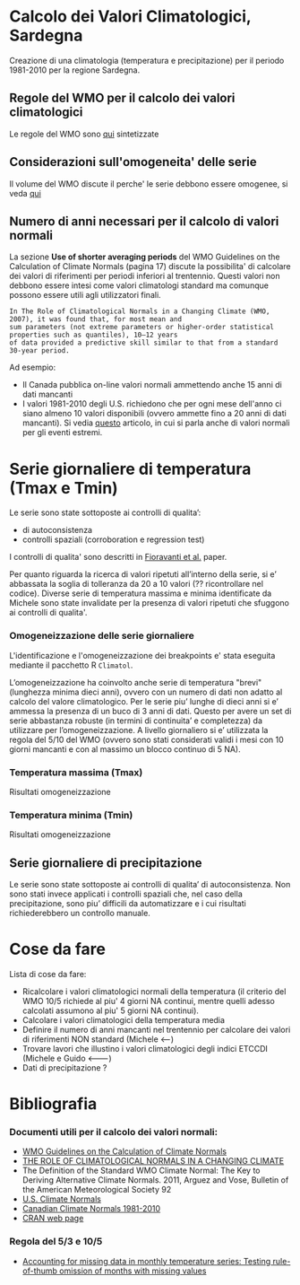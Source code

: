 # Calcolo dei Valori Climatologici, Sardegna

Creazione di una climatologia (temperatura e precipitazione) per il periodo 1981-2010 per la regione Sardegna.

## Regole del WMO per il calcolo dei valori climatologici

Le regole del WMO sono [qui](./md/WMO.md) sintetizzate

## Considerazioni sull'omogeneita' delle serie

Il volume del WMO discute il perche' le serie debbono essere omogenee, si veda [qui](./md/homogeneity.md)

## Numero di anni necessari per il calcolo di valori normali

La sezione **Use of shorter averaging periods** del WMO Guidelines on the Calculation of Climate Normals (pagina 17) 
discute la possibilita' di calcolare dei valori di riferimenti per periodi inferiori al trentennio. Questi valori non 
debbono essere intesi come valori climatologi standard ma comunque possono essere utili agli utilizzatori finali. 

```
In The Role of Climatological Normals in a Changing Climate (WMO, 2007), it was found that, for most mean and 
sum parameters (not extreme parameters or higher-order statistical properties such as quantiles), 10–12 years 
of data provided a predictive skill similar to that from a standard 30-year period. 
```

Ad esempio:
- Il Canada pubblica on-line valori normali ammettendo anche 15 anni di dati mancanti
- I valori 1981-2010 degli U.S. richiedono che per ogni mese dell'anno ci siano almeno 10 valori disponibili 
(ovvero ammette fino a 20 anni di dati mancanti). Si vedia [questo](https://journals.ametsoc.org/bams/article/93/11/1687/60140/NOAA-s-1981-2010-U-S-Climate-Normals-An-Overview) articolo, in cui si parla anche di valori normali per
gli eventi estremi.

# Serie giornaliere di temperatura (Tmax e Tmin)

Le serie sono state sottoposte ai controlli di qualita’:

* di autoconsistenza 
* controlli spaziali (corroboration e regression test) 

I controlli di qualita' sono descritti in [Fioravanti et al.](https://rmets.onlinelibrary.wiley.com/doi/abs/10.1002/joc.6177) paper.

Per quanto riguarda la ricerca di valori ripetuti all’interno della serie, si e’ abbassata la soglia di tolleranza da 20 a 10 valori (?? ricontrollare nel codice). Diverse serie di temperatura massima e minima identificate da Michele sono state invalidate per la presenza di valori ripetuti che sfuggono ai controlli di qualita'.

### Omogeneizzazione delle serie giornaliere

L'identificazione e l'omogeneizzazione dei breakpoints e' stata eseguita mediante il pacchetto R `Climatol`.

L’omogeneizzazione ha coinvolto anche serie di temperatura "brevi" (lunghezza minima dieci anni), ovvero con un numero di dati non adatto al calcolo del valore climatologico. Per le serie piu’ lunghe di dieci anni si e’ ammessa la presenza di un buco di 3 anni di dati. Questo per avere un set di serie abbastanza robuste (in termini di continuita’ e completezza) da utilizzare per l’omogeneizzazione. A livello giornaliero si e’ utilizzata la regola del 5/10 del WMO (ovvero sono stati considerati validi i mesi con 10 giorni mancanti e con al massimo un blocco continuo di 5 NA).

### Temperatura massima (Tmax)

Risultati omogeneizzazione

### Temperatura minima (Tmin)

Risultati omogeneizzazione

## Serie giornaliere di precipitazione

Le serie sono state sottoposte ai controlli di qualita’ di autoconsistenza. Non sono stati invece applicati i controlli spaziali che, nel caso della precipitazione, sono piu’ difficili da automatizzare e i cui risultati richiederebbero un controllo manuale.

# Cose da fare

Lista di cose da fare:

- Ricalcolare i valori climatologici normali della temperatura (il criterio del WMO 10/5 richiede al piu' 4 giorni NA continui, 
mentre quelli adesso calcolati assumono al piu' 5 giorni NA continui).
- Calcolare i valori climatologici della temperatura media
- Definire il numero di anni mancanti nel trentennio per calcolare dei valori di riferimenti NON standard (Michele <--)
- Trovare lavori che illustino i valori climatologici degli indici ETCCDI (Michele e Guido <---)
- Dati di precipitazione ?

# Bibliografia

### Documenti utili per il calcolo dei valori normali:

- [WMO Guidelines on the Calculation of Climate Normals](https://library.wmo.int/doc_num.php?explnum_id=4166)
- [THE ROLE OF CLIMATOLOGICAL NORMALS IN A CHANGING CLIMATE](https://library.wmo.int/doc_num.php?explnum_id=4546)
- The Definition of the Standard WMO Climate Normal: The Key to Deriving Alternative Climate Normals. 2011, Arguez and Vose, Bulletin of the American Meteorological Society 92
- [U.S. Climate Normals](https://www.ncdc.noaa.gov/data-access/land-based-station-data/land-based-datasets/climate-normals/1981-2010-normals-data)
- [Canadian Climate Normals 1981-2010](https://climate.weather.gc.ca/doc/Canadian_Climate_Normals_1981_2010_Calculation_Information.pdf) 
- [CRAN web page](https://cran.r-project.org/web/packages/weathercan/vignettes/glossary_normals.html) 

### Regola del 5/3 e 10/5

- [Accounting for missing data in monthly temperature series: Testing rule-of-thumb omission of months with missing values](https://rmets.onlinelibrary.wiley.com/doi/pdf/10.1002/joc.5801)
